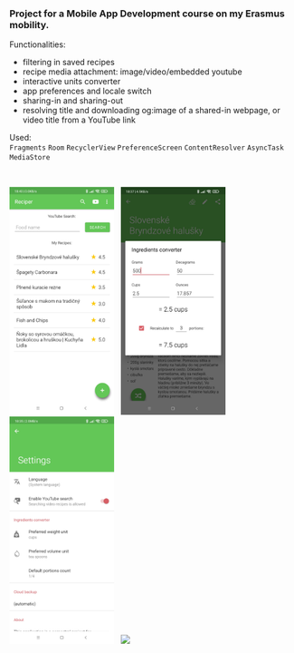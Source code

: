 ### Project for a Mobile App Development course on my Erasmus mobility.  

Functionalities:
- filtering in saved recipes
- recipe media attachment: image/video/embedded youtube
- interactive units converter
- app preferences and locale switch
- sharing-in and sharing-out
- resolving title and downloading og:image of a shared-in webpage, or video title from a YouTube link

Used:  
`Fragments` `Room` `RecyclerView` `PreferenceScreen` `ContentResolver` `AsyncTask` `MediaStore`

<br>
<p float="left">
  <kbd><img src="/screenshots/img1.jpg" width="185" /></kbd>
  &nbsp;
  <kbd><img src="/screenshots/img2.jpg" width="185" /></kbd>
  &nbsp;
  <kbd><img src="/screenshots/img3.jpg" width="185" /></kbd>
  &nbsp;
  <kbd><img src="/screenshots/video.gif" width="185" /></kbd>
</p>
